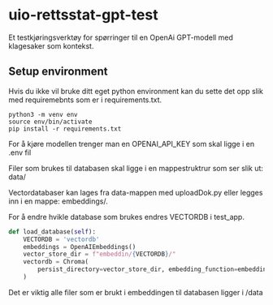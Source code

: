 # uio-rettsstat-gpt-test
Et testkjøringsverktøy for spørringer til en OpenAi GPT-modell med klagesaker som kontekst.


## Setup environment

Hvis du ikke vil bruke ditt eget python environment kan du sette det opp slik med requiremebnts som er i requirements.txt.

```
python3 -m venv env
source env/bin/activate
pip install -r requirements.txt
```


For å kjøre modellen trenger man en OPENAI_API_KEY som skal ligge i en .env fil

Filer som brukes til databasen skal ligge i en mappestruktrur som ser slik ut:
data/<dinDataMappe>

Vectordatabaser kan lages fra data-mappen med uploadDok.py eller legges inn i en mappe: embeddings/.

For å endre hvikle database som brukes endres VECTORDB i test_app. 

```python
def load_database(self):
    VECTORDB = 'vectordb'
    embeddings = OpenAIEmbeddings()
    vector_store_dir = f"embeddin/{VECTORDB}/"
    vectordb = Chroma(
        persist_directory=vector_store_dir, embedding_function=embeddings
    )
```
Det er viktig alle filer som er brukt i embeddingen til databasen ligger i /data 
